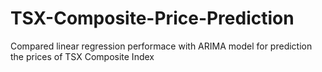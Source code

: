# TSX-Composite-Price-Prediction

Compared linear regression performace with ARIMA model for prediction the prices of TSX Composite Index
